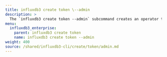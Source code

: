 ```yaml
---
title: influxdb3 create token \--admin
description: >
  The `influxdb3 create token --admin` subcommand creates an operator token or named admin token with full administrative privileges for server actions.
menu:
  influxdb3_enterprise:
    parent: influxdb3 create token
    name: influxdb3 create token --admin
weight: 400
source: /shared/influxdb3-cli/create/token/admin.md
---
```


<!-- The content for this page is at
// SOURCE content/shared/influxdb3-cli/create/token/admin.md
-->